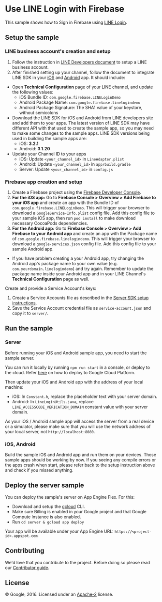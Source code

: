 # Use LINE Login with Firebase

This sample shows how to Sign in Firebase using [LINE Login](https://developers.line.me/line-login/overview).

## Setup the sample

### LINE business account's creation and setup

 1. Follow the instruction in [LINE Developers document](https://developers.line.me/line-login/overview) to setup a LINE business account.
 1. After finished setting up your channel, follow the document to integrate LINE SDK in your [iOS](https://developers.line.me/ios/overview) and [Android](https://developers.line.me/android/overview) app. It should include:
  * Open **Technical Configuration** page of your LINE channel, and update the following values:
    * iOS Bundle ID: `com.google.firebase.LINELoginDemo`
    * Android Package Name: `com.google.firebase.linelogindemo`
    * Android Package Signature: The SHA1 value of your keystore, without semicolons
  * Download the LINE SDK for iOS and Android from LINE developers site and add them to your apps. The latest version of LINE SDK may have different API with that used to create the sample app, so you may need to make some changes to the sample apps. LINE SDK versions being used in building the sample apps are:
    *  iOS: **3.2.1**
    *  Android: **3.1.20** 
  * Update your Channel ID to your apps
    * iOS: Update `<your_channel_id>` in `LineAdapter.plist`
    * Android: Update `<your_channel_id>` in `app/build.gradle` 
    * Server: Update `<your_channel_id>` in `config.js` 

### Firebase app creation and setup

 1. Create a Firebase project using the [Firebase Developer Console](https://console.firebase.google.com).
 1. **For the iOS app:** Go to **Firebase Console > Overview > Add Firebase to your iOS app** and create an app with the Bundle ID of `com.google.firebase.LINELoginDemo`. This will trigger your browser to download a `GoogleService-Info.plist` config file. Add this config file to your sample iOS app, then run `pod install` to make download necessary CocoaPods dependencies.
 1. **For the Android app:** Go to **Firebase Console > Overview > Add Firebase to your Android app** and create an app with the Package name of `com.google.firebase.linelogindemo`. This will trigger your browser to download a `google-services.json` config file. Add this config file to your sample Android app.
  * If you have problem creating a your Android app, try changing the Android app's package name to your own value (e.g. `com.yourdomain.linelogindemo`) and try again. Remember to update the package name inside your Android app and in your LINE Channel's **Technical Configuration** page as well.
 
Create and provide a Service Account's keys:
 1. Create a Service Accounts file as described in the [Server SDK setup instructions](https://firebase.google.com/docs/server/setup#add_firebase_to_your_app).
 1. Save the Service Account credential file as `service-account.json` and copy it to `server/`.

## Run the sample

### Server

Before running your iOS and Android sample app, you need to start the sample server.

You can run it locally by running `npm run start` in a console, or deploy to the cloud. Refer [here](#deploy-the-server-sample) on how to deploy to Google Cloud Platform.

Then update your iOS and Android app with the address of your local machine:
 * iOS: In `Constant.h`, replace the placeholder text with your server domain.
 * Android: In `LineLoginUtils.java`, replace `LINE_ACCESSCODE_VERICATION_DOMAIN` constant value with your server domain.

As your iOS / Android sample app will access the server from a real device or a simulator, please make sure that you will use the network address of your local server, not `http://localhost:8080`.

### iOS, Android

Build the sample iOS and Android app and run them on your devices. Those sample apps should be working by now. If you seeing any compile errors or the apps crash when start, please refer back to the setup instruction above and check if you missed anything.

## Deploy the server sample

You can deploy the sample's server on App Engine Flex. For this:
  * Download and setup the [gcloud](https://cloud.google.com/sdk/) CLI.
  * Make sure Billing is enabled in your Google project and that Google Compute Instance is also enabled.
  * Run `cd server & gcloud app deploy`

 Your app will be available under your App Engine URL: `https://<project-id>.appspot.com`

## Contributing

We'd love that you contribute to the project. Before doing so please read our [Contributor guide](../CONTRIBUTING.md).


## License

© Google, 2016. Licensed under an [Apache-2](../LICENSE) license.
